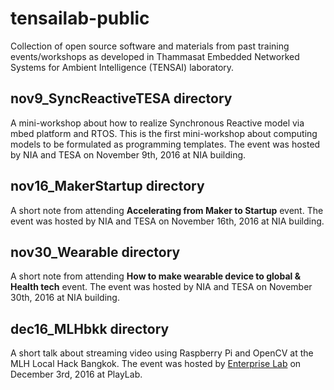 # tensailab-public
Collection of open source software and materials from past training events/workshops as developed in Thammasat Embedded Networked Systems for Ambient Intelligence (TENSAI) laboratory.

## nov9_SyncReactiveTESA directory
A mini-workshop about how to realize Synchronous Reactive model via mbed platform and RTOS. This is the first mini-workshop about computing models to be formulated as programming templates. The event was hosted by NIA and TESA on November 9th, 2016 at NIA building.

## nov16_MakerStartup directory
A short note from attending **Accelerating from Maker to Startup** event. The event was hosted by NIA and TESA on November 16th, 2016 at NIA building.

## nov30_Wearable directory
A short note from attending **How to make wearable device to global & Health tech** event. The event was hosted by NIA and TESA on November 30th, 2016 at NIA building.

## dec16_MLHbkk directory
A short talk about streaming video using Raspberry Pi and OpenCV at the MLH Local Hack Bangkok. The event was hosted by [Enterprise Lab](http://www.enterpriselab.co/) on December 3rd, 2016 at PlayLab.